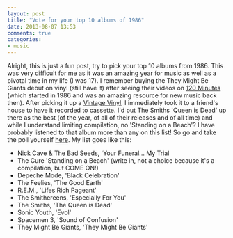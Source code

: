 ```yaml
---
layout: post
title: "Vote for your top 10 albums of 1986"
date: 2013-08-07 13:53
comments: true
categories: 
- music
---
```

Alright, this is just a fun post, try to pick your top 10 albums from 1986. This was very difficult for me as it was an amazing year for music as well as a pivotal time in my life (I was 17). I remember buying the They Might Be Giants debut on vinyl (still have it) after seeing their videos on <a href="https://en.wikipedia.org/wiki/120_Minutes">120 Minutes</a> (which started in 1986 and was an amazing resource for new music back then). After picking it up a <a href="http://www.vintagevinyl.com/">Vintage Vinyl</a>, I immediately took it to a friend's house to have it recorded to cassette. I'd put The Smiths 'Queen is Dead' up there as the best (of the year, of all of their releases and of all time) and while I understand limiting compilation, no 'Standing on a Beach'? I have probably listened to that album more than any on this list! So go and take the poll yourself <a href="http://poll.fm/4cfk8">here</a>. My list goes like this:
<ul>
<li>Nick Cave & The Bad Seeds, 'Your Funeral... My Trial</li>
<li>The Cure 'Standing on a Beach' (write in, not a choice because it's a compilation, but COME ON!)</li>
<li>Depeche Mode, 'Black Celebration'</li>
<li>The Feelies, 'The Good Earth'</li>
<li>R.E.M., 'Lifes Rich Pageant'</li>
<li>The Smithereens, 'Especially For You'</li>
<li>The Smiths, 'The Queen is Dead'</li>
<li>Sonic Youth, 'Evol'</li>
<li>Spacemen 3, 'Sound of Confusion'</li>
<li>They Might Be Giants, 'They Might Be Giants'</li>
</ul>
